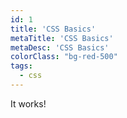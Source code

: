 ```yaml
---
id: 1
title: 'CSS Basics'
metaTitle: 'CSS Basics'
metaDesc: 'CSS Basics'
colorClass: "bg-red-500"
tags:
  - css
---
```


It works!